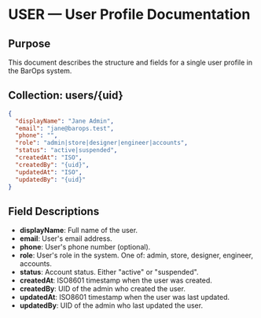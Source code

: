 # USER — User Profile Documentation

## Purpose
This document describes the structure and fields for a single user profile in the BarOps system.

## Collection: users/{uid}
```json
{
  "displayName": "Jane Admin",
  "email": "jane@barops.test",
  "phone": "",
  "role": "admin|store|designer|engineer|accounts",
  "status": "active|suspended",
  "createdAt": "ISO",
  "createdBy": "{uid}",
  "updatedAt": "ISO",
  "updatedBy": "{uid}"
}
```

## Field Descriptions
- **displayName**: Full name of the user.
- **email**: User's email address.
- **phone**: User's phone number (optional).
- **role**: User's role in the system. One of: admin, store, designer, engineer, accounts.
- **status**: Account status. Either "active" or "suspended".
- **createdAt**: ISO8601 timestamp when the user was created.
- **createdBy**: UID of the admin who created the user.
- **updatedAt**: ISO8601 timestamp when the user was last updated.
- **updatedBy**: UID of the admin who last updated the user.

